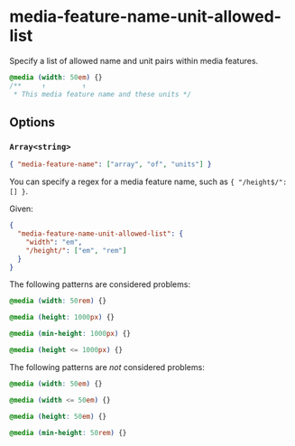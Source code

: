 # media-feature-name-unit-allowed-list

Specify a list of allowed name and unit pairs within media features.

<!-- prettier-ignore -->
```css
@media (width: 50em) {}
/**     ↑         ↑
 * This media feature name and these units */
```

## Options

### `Array<string>`

```json
{ "media-feature-name": ["array", "of", "units"] }
```

You can specify a regex for a media feature name, such as `{ "/height$/": [] }`.

Given:

```json
{
  "media-feature-name-unit-allowed-list": {
    "width": "em",
    "/height/": ["em", "rem"]
  }
}
```

The following patterns are considered problems:

<!-- prettier-ignore -->
```css
@media (width: 50rem) {}
```

<!-- prettier-ignore -->
```css
@media (height: 1000px) {}
```

<!-- prettier-ignore -->
```css
@media (min-height: 1000px) {}
```

<!-- prettier-ignore -->
```css
@media (height <= 1000px) {}
```

The following patterns are _not_ considered problems:

<!-- prettier-ignore -->
```css
@media (width: 50em) {}
```

<!-- prettier-ignore -->
```css
@media (width <= 50em) {}
```

<!-- prettier-ignore -->
```css
@media (height: 50em) {}
```

<!-- prettier-ignore -->
```css
@media (min-height: 50rem) {}
```
